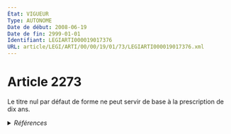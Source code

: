 ```yaml
---
État: VIGUEUR
Type: AUTONOME
Date de début: 2008-06-19
Date de fin: 2999-01-01
Identifiant: LEGIARTI000019017376
URL: article/LEGI/ARTI/00/00/19/01/73/LEGIARTI000019017376.xml
---
```


<h1>Article 2273</h1>

Le titre nul par défaut de forme ne peut servir de base à la prescription de dix
ans.


<details>
  <summary><em>Références</em></summary>

  <h2>Articles faisant référence à l'article</h2>
  
  <ul>
    <li>
      <a href="https://legal.tricoteuses.fr//redirection/LEGIARTI000019014275?vers=git&vers=legifrance">LOI n° 2008-561 du 17 juin 2008 portant réforme de la prescription en matière civile - article 2 ENTIEREMENT_MODIF</a> MODIFICATION cible
    </li>
    <li>
      <a href="https://legal.tricoteuses.fr//redirection/LEGIARTI000006447832?vers=git&vers=legifrance">Code civil - article 2267 AUTONOME TRANSFERE, en vigueur du 1804-03-21 au 2008-06-19</a> CONCORDANCE cible
    </li>
  </ul>
  
  <h2>Références faites par l'article</h2>
  
  <ul>
    <li>
      1897-12-24 CITATION cible <a href="https://legal.tricoteuses.fr//redirection/LEGIARTI000023480598?vers=git&vers=legifrance">Loi du 24 décembre 1897 relative au recouvrement des frais dus aux notaires, avoués et huissiers. - article 1 AUTONOME VIGUEUR, en vigueur depuis le 2012-01-01</a>
    </li>
    <li>
      2008-06-17 MODIFICATION source <a href="https://legal.tricoteuses.fr//redirection/LEGIARTI000019014275?vers=git&vers=legifrance">LOI n° 2008-561 du 17 juin 2008 portant réforme de la prescription en matière civile - article 2 ENTIEREMENT_MODIF</a>
    </li>
    <li>
      2999-01-01 CONCORDANCE source <a href="https://legal.tricoteuses.fr//redirection/LEGIARTI000006447832?vers=git&vers=legifrance">Code civil - article 2267 AUTONOME TRANSFERE, en vigueur du 1804-03-21 au 2008-06-19</a>
    </li>
  </ul>
</details>
